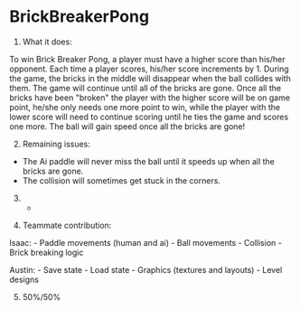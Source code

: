 BrickBreakerPong
================

1. What it does:

To win Brick Breaker Pong, a player must have a higher score than his/her opponent. Each time a player scores, his/her score increments by 1. During the game, the bricks in the middle will disappear when the ball collides with them. The game will continue until all of the bricks are gone. Once all the bricks have been "broken" the player with the higher score will be on game point, he/she only needs one more point to win, while the player with the lower score will need to continue scoring until he ties the game and scores one more. The ball will gain speed once all the bricks are gone!

2. Remaining issues:

  - The Ai paddle will never miss the ball until it speeds up when all the bricks are gone.
  - The collision will sometimes get stuck in the corners.
  
3. - 

4. Teammate contribution:

Isaac:
	- Paddle movements (human and ai)
	- Ball movements
	- Collision
	- Brick breaking logic
	
Austin:
	- Save state
	- Load state
	- Graphics (textures and layouts)
	- Level designs
	
5. 50%/50%